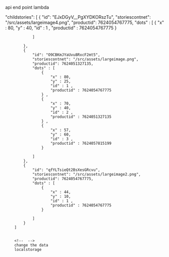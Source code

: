 api end point
lambda


   "childstories": [
            {
                "id": "EJxDGyV__PgXYDKORszTu",
                "storiescontnet": "/src/assets/largeimage4.png",
                "productid": 7624054767775,
                "dots" : [
                    {
                        "x" : 80,
                        "y" : 40,
                        "id" : 1 ,
                        "productid" : 7624054767775
                    } 
                    
                ]

            },
            {
                "id": "O9CBKmJYaUvu8RxcF2mt5",
                "storiescontnet": "/src/assets/largeimage.png",
                "productid": 7624051327135,
                "dots" : [
                    {
                        "x" : 80,
                        "y" : 25,
                        "id" : 1 ,
                        "productid" : 7624054767775
                    } , 
                    {
                        "x" : 70,
                        "y" : 40,
                        "id" : 2 ,
                        "productid" : 7624051327135
                    } ,
                    {
                        "x" : 57,
                        "y" : 60,
                        "id" : 3 ,
                        "productid" : 7624057815199
                    } 
                    
                ]
            },
            {
                "id": "qfYLTsieQt2BsXesGRcvu",
                "storiescontnet": "/src/assets/largeimage2.png",
                "productid": 7624054767775,
                "dots" : [
                    {
                        "x" : 44,
                        "y" : 10,
                        "id" : 1 ,
                        "productid" : 7624054767775
                    } 
                    
                ]
            }
        ]


        <!--  -->
        change the data
        localstorage